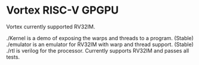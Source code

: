 


# Vortex RISC-V GPGPU

Vortex currently supported RV32IM.

./Kernel is a demo of exposing the warps and threads to a program. (Stable)
./emulator is an emulator for RV32IM with warp and thread support. (Stable)
./rtl is verilog for the processor. Currently supports RV32IM and passes all tests.